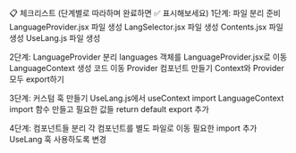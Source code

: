 📋 체크리스트 (단계별로 따라하며 완료하면 ✅ 표시해보세요)
1단계: 파일 분리 준비
LanguageProvider.jsx 파일 생성
LangSelector.jsx 파일 생성
Contents.jsx 파일 생성
UseLang.js 파일 생성

2단계: LanguageProvider 분리
languages 객체를 LanguageProvider.jsx로 이동
LanguageContext 생성 코드 이동
Provider 컴포넌트 만들기
Context와 Provider 모두 export하기

3단계: 커스텀 훅 만들기
UseLang.js에서 useContext import
LanguageContext import
함수 만들고 필요한 값들 return
default export 추가

4단계: 컴포넌트들 분리
각 컴포넌트를 별도 파일로 이동
필요한 import 추가
UseLang 훅 사용하도록 변경
